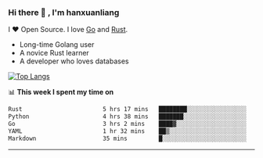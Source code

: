 ### Hi there 👋 , I'm hanxuanliang

<!--
**hanxuanliang/hanxuanliang** is a ✨ _special_ ✨ repository because its `README.md` (this file) appears on your GitHub profile.

Here are some ideas to get you started:

- 🔭 I’m currently working on ...
- 🌱 I’m currently learning ...
- 👯 I’m looking to collaborate on ...
- 🤔 I’m looking for help with ...
- 💬 Ask me about ...
- 📫 How to reach me: ...
- 😄 Pronouns: ...
- ⚡ Fun fact: ...
-->
I ❤ Open Source. I love [Go](https://golang.org) and [Rust](https://www.rust-lang.org/zh-CN/).

* Long-time Golang user
* A novice Rust learner
* A developer who loves databases

[![Top Langs](https://github-readme-stats.vercel.app/api?username=hanxuanliang&show_icons=true&count_private=true&line_height=40)](https://github.com/anuraghazra/github-readme-stats)

📊 **This week I spent my time on**
<!--START_SECTION:waka-->

```txt
Rust                       5 hrs 17 mins   ████████░░░░░░░░░░░░░░░░░   32.25 %
Python                     4 hrs 38 mins   ███████░░░░░░░░░░░░░░░░░░   28.28 %
Go                         3 hrs 2 mins    ████▓░░░░░░░░░░░░░░░░░░░░   18.51 %
YAML                       1 hr 32 mins    ██▒░░░░░░░░░░░░░░░░░░░░░░   09.38 %
Markdown                   35 mins         █░░░░░░░░░░░░░░░░░░░░░░░░   03.65 %
```

<!--END_SECTION:waka-->

***
